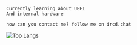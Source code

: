```
Currently learning about UEFI 
And internal hardware

how can you contact me? follow me on ircd.chat
```
[![Top Langs](https://github-readme-stats.vercel.app/api/top-langs/?username=h4lted&layout=compact)](https://github.com/anuraghazra/github-readme-stats)
